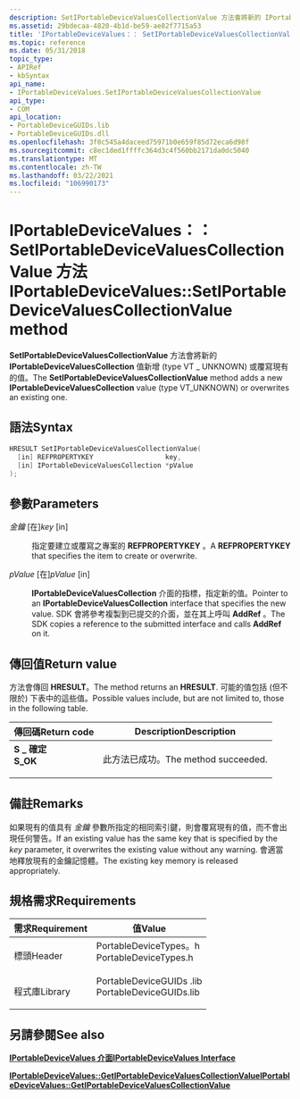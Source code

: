 ```yaml
---
description: SetIPortableDeviceValuesCollectionValue 方法會將新的 IPortableDeviceValuesCollection 值新增 (type VT \_ UNKNOWN) 或覆寫現有的值。
ms.assetid: 29bdecaa-4820-4b1d-be59-ae82f7715a53
title: 'IPortableDeviceValues：： SetIPortableDeviceValuesCollectionValue 方法 (PortableDeviceTypes .h) '
ms.topic: reference
ms.date: 05/31/2018
topic_type:
- APIRef
- kbSyntax
api_name:
- IPortableDeviceValues.SetIPortableDeviceValuesCollectionValue
api_type:
- COM
api_location:
- PortableDeviceGUIDs.lib
- PortableDeviceGUIDs.dll
ms.openlocfilehash: 3f0c545a4daceed75971b0e659f85d72eca6d98f
ms.sourcegitcommit: c8ec1ded1ffffc364d3c4f560bb2171da0dc5040
ms.translationtype: MT
ms.contentlocale: zh-TW
ms.lasthandoff: 03/22/2021
ms.locfileid: "106990173"
---
```

# <a name="iportabledevicevaluessetiportabledevicevaluescollectionvalue-method"></a><span data-ttu-id="e3e6a-103">IPortableDeviceValues：： SetIPortableDeviceValuesCollectionValue 方法</span><span class="sxs-lookup"><span data-stu-id="e3e6a-103">IPortableDeviceValues::SetIPortableDeviceValuesCollectionValue method</span></span>

<span data-ttu-id="e3e6a-104">**SetIPortableDeviceValuesCollectionValue** 方法會將新的 **IPortableDeviceValuesCollection** 值新增 (type VT \_ UNKNOWN) 或覆寫現有的值。</span><span class="sxs-lookup"><span data-stu-id="e3e6a-104">The **SetIPortableDeviceValuesCollectionValue** method adds a new **IPortableDeviceValuesCollection** value (type VT\_UNKNOWN) or overwrites an existing one.</span></span>

## <a name="syntax"></a><span data-ttu-id="e3e6a-105">語法</span><span class="sxs-lookup"><span data-stu-id="e3e6a-105">Syntax</span></span>


```C++
HRESULT SetIPortableDeviceValuesCollectionValue(
  [in] REFPROPERTYKEY                  key,
  [in] IPortableDeviceValuesCollection *pValue
);
```



## <a name="parameters"></a><span data-ttu-id="e3e6a-106">參數</span><span class="sxs-lookup"><span data-stu-id="e3e6a-106">Parameters</span></span>

<dl> <dt>

<span data-ttu-id="e3e6a-107">*金鑰* \[在\]</span><span class="sxs-lookup"><span data-stu-id="e3e6a-107">*key* \[in\]</span></span>
</dt> <dd>

<span data-ttu-id="e3e6a-108">指定要建立或覆寫之專案的 **REFPROPERTYKEY** 。</span><span class="sxs-lookup"><span data-stu-id="e3e6a-108">A **REFPROPERTYKEY** that specifies the item to create or overwrite.</span></span>

</dd> <dt>

<span data-ttu-id="e3e6a-109">*pValue* \[在\]</span><span class="sxs-lookup"><span data-stu-id="e3e6a-109">*pValue* \[in\]</span></span>
</dt> <dd>

<span data-ttu-id="e3e6a-110">**IPortableDeviceValuesCollection** 介面的指標，指定新的值。</span><span class="sxs-lookup"><span data-stu-id="e3e6a-110">Pointer to an **IPortableDeviceValuesCollection** interface that specifies the new value.</span></span> <span data-ttu-id="e3e6a-111">SDK 會將參考複製到已提交的介面，並在其上呼叫 **AddRef** 。</span><span class="sxs-lookup"><span data-stu-id="e3e6a-111">The SDK copies a reference to the submitted interface and calls **AddRef** on it.</span></span>

</dd> </dl>

## <a name="return-value"></a><span data-ttu-id="e3e6a-112">傳回值</span><span class="sxs-lookup"><span data-stu-id="e3e6a-112">Return value</span></span>

<span data-ttu-id="e3e6a-113">方法會傳回 **HRESULT**。</span><span class="sxs-lookup"><span data-stu-id="e3e6a-113">The method returns an **HRESULT**.</span></span> <span data-ttu-id="e3e6a-114">可能的值包括 (但不限於) 下表中的這些值。</span><span class="sxs-lookup"><span data-stu-id="e3e6a-114">Possible values include, but are not limited to, those in the following table.</span></span>



| <span data-ttu-id="e3e6a-115">傳回碼</span><span class="sxs-lookup"><span data-stu-id="e3e6a-115">Return code</span></span>                                                                          | <span data-ttu-id="e3e6a-116">Description</span><span class="sxs-lookup"><span data-stu-id="e3e6a-116">Description</span></span>                      |
|--------------------------------------------------------------------------------------|----------------------------------|
| <dl> <span data-ttu-id="e3e6a-117"><dt>**S \_ 確定**</dt></span><span class="sxs-lookup"><span data-stu-id="e3e6a-117"><dt>**S\_OK**</dt></span></span> </dl> | <span data-ttu-id="e3e6a-118">此方法已成功。</span><span class="sxs-lookup"><span data-stu-id="e3e6a-118">The method succeeded.</span></span><br/> |



 

## <a name="remarks"></a><span data-ttu-id="e3e6a-119">備註</span><span class="sxs-lookup"><span data-stu-id="e3e6a-119">Remarks</span></span>

<span data-ttu-id="e3e6a-120">如果現有的值具有 *金鑰* 參數所指定的相同索引鍵，則會覆寫現有的值，而不會出現任何警告。</span><span class="sxs-lookup"><span data-stu-id="e3e6a-120">If an existing value has the same key that is specified by the *key* parameter, it overwrites the existing value without any warning.</span></span> <span data-ttu-id="e3e6a-121">會適當地釋放現有的金鑰記憶體。</span><span class="sxs-lookup"><span data-stu-id="e3e6a-121">The existing key memory is released appropriately.</span></span>

## <a name="requirements"></a><span data-ttu-id="e3e6a-122">規格需求</span><span class="sxs-lookup"><span data-stu-id="e3e6a-122">Requirements</span></span>



| <span data-ttu-id="e3e6a-123">需求</span><span class="sxs-lookup"><span data-stu-id="e3e6a-123">Requirement</span></span> | <span data-ttu-id="e3e6a-124">值</span><span class="sxs-lookup"><span data-stu-id="e3e6a-124">Value</span></span> |
|--------------------|----------------------------------------------------------------------------------------------------|
| <span data-ttu-id="e3e6a-125">標頭</span><span class="sxs-lookup"><span data-stu-id="e3e6a-125">Header</span></span><br/>  | <dl> <span data-ttu-id="e3e6a-126"><dt>PortableDeviceTypes。h</dt></span><span class="sxs-lookup"><span data-stu-id="e3e6a-126"><dt>PortableDeviceTypes.h</dt></span></span> </dl>   |
| <span data-ttu-id="e3e6a-127">程式庫</span><span class="sxs-lookup"><span data-stu-id="e3e6a-127">Library</span></span><br/> | <dl> <span data-ttu-id="e3e6a-128"><dt>PortableDeviceGUIDs .lib</dt></span><span class="sxs-lookup"><span data-stu-id="e3e6a-128"><dt>PortableDeviceGUIDs.lib</dt></span></span> </dl> |



## <a name="see-also"></a><span data-ttu-id="e3e6a-129">另請參閱</span><span class="sxs-lookup"><span data-stu-id="e3e6a-129">See also</span></span>

<dl> <dt>

[<span data-ttu-id="e3e6a-130">**IPortableDeviceValues 介面**</span><span class="sxs-lookup"><span data-stu-id="e3e6a-130">**IPortableDeviceValues Interface**</span></span>](iportabledevicevalues.md)
</dt> <dt>

[<span data-ttu-id="e3e6a-131">**IPortableDeviceValues::GetIPortableDeviceValuesCollectionValue**</span><span class="sxs-lookup"><span data-stu-id="e3e6a-131">**IPortableDeviceValues::GetIPortableDeviceValuesCollectionValue**</span></span>](iportabledevicevalues-getiportabledevicevaluescollectionvalue.md)
</dt> </dl>

 

 




